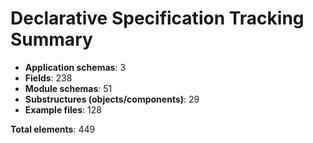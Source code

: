 # Declarative Specification Tracking Summary

- **Application schemas**: 3
- **Fields**: 238
- **Module schemas**: 51
- **Substructures (objects/components)**: 29
- **Example files**: 128

**Total elements**: 449
